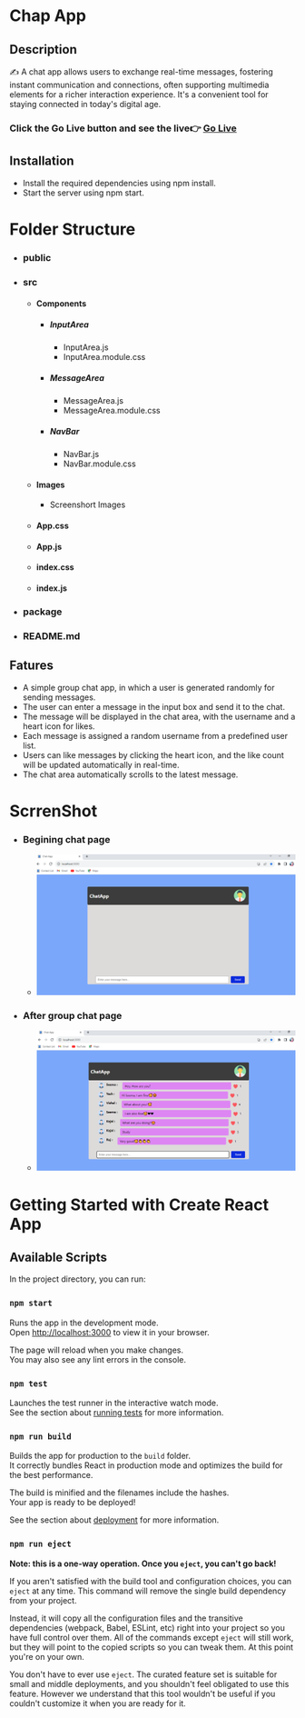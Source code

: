 # Chap App
## Description
✍ A chat app allows users to exchange real-time messages, fostering instant communication and connections, often supporting multimedia elements for a richer interaction experience. It's a convenient tool for staying connected in today's digital age.

### Click the Go Live button and see the live👉 [Go Live](https://chat-app-lovely.netlify.app)

## Installation
- Install the required dependencies using npm install.
- Start the server using npm start.

# Folder Structure

   - ### public
   - ### src
        - #### Components
            - ##### InputArea
                - InputArea.js
                - InputArea.module.css
            - ##### MessageArea
                - MessageArea.js
                - MessageArea.module.css
            - ##### NavBar
                - NavBar.js
                - NavBar.module.css
        - #### Images
            - Screenshort Images
        - #### App.css
        - #### App.js
        - #### index.css
        - #### index.js
   - ### package
   - ### README.md

## Fatures

 - A simple group chat app, in which a user is generated randomly for sending messages.
 - The user can enter a message in the input box and send it to the chat.
 - The message will be displayed in the chat area, with the username and a heart icon for likes.
 - Each message is assigned a random username from a predefined user list.
 - Users can like messages by clicking the heart icon, and the like count will be updated automatically in real-time.
 - The chat area automatically scrolls to the latest message.

# ScrrenShot
   - ### Begining chat page
      - ![Befor-Chat](./src/Images/Before-Chat.png)
   - ### After group chat page
      - ![After-Chat](./src/Images/After-Chat.png)


# Getting Started with Create React App

## Available Scripts

In the project directory, you can run:

### `npm start`

Runs the app in the development mode.\
Open [http://localhost:3000](http://localhost:3000) to view it in your browser.

The page will reload when you make changes.\
You may also see any lint errors in the console.

### `npm test`

Launches the test runner in the interactive watch mode.\
See the section about [running tests](https://facebook.github.io/create-react-app/docs/running-tests) for more information.

### `npm run build`

Builds the app for production to the `build` folder.\
It correctly bundles React in production mode and optimizes the build for the best performance.

The build is minified and the filenames include the hashes.\
Your app is ready to be deployed!

See the section about [deployment](https://facebook.github.io/create-react-app/docs/deployment) for more information.

### `npm run eject`

**Note: this is a one-way operation. Once you `eject`, you can't go back!**

If you aren't satisfied with the build tool and configuration choices, you can `eject` at any time. This command will remove the single build dependency from your project.

Instead, it will copy all the configuration files and the transitive dependencies (webpack, Babel, ESLint, etc) right into your project so you have full control over them. All of the commands except `eject` will still work, but they will point to the copied scripts so you can tweak them. At this point you're on your own.

You don't have to ever use `eject`. The curated feature set is suitable for small and middle deployments, and you shouldn't feel obligated to use this feature. However we understand that this tool wouldn't be useful if you couldn't customize it when you are ready for it.


